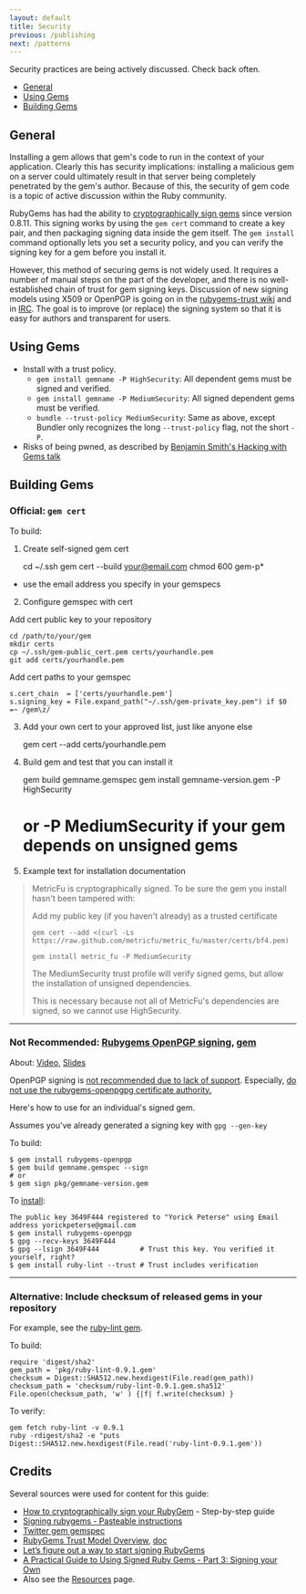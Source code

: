 ```yaml
---
layout: default
title: Security
previous: /publishing
next: /patterns
---
```


Security practices are being actively discussed. Check back often.

* [General](#general)
* [Using Gems](#using_gems)
* [Building Gems](#building_gems)

General
-------

Installing a gem allows that gem's code to run in the context of your
application. Clearly this has security implications: installing a malicious gem
on a server could ultimately result in that server being completely penetrated
by the gem's author. Because of this, the security of gem code is a topic of
active discussion within the Ruby community.

RubyGems has had the ability to [cryptographically sign
gems](http://rubygems.rubyforge.org/rubygems-update/Gem/Security.html) since version 0.8.11. This
signing works by using the `gem cert` command to create a key pair, and then
packaging signing data inside the gem itself. The `gem install` command
optionally lets you set a security policy, and you can verify the signing key
for a gem before you install it.

However, this method of securing gems is not widely used. It requires a number
of manual steps on the part of the developer, and there is no well-established
chain of trust for gem signing keys. Discussion of new signing models using
X509 or OpenPGP is going on in the [rubygems-trust
wiki](https://github.com/rubygems-trust/rubygems.org/wiki/_pages) and
in [IRC](irc://chat.freenode.net/#rubygems-trust). The goal is to improve (or
replace) the signing system so that it is easy for authors and transparent for
users.

Using Gems
-------

* Install with a trust policy.
  * `gem install gemname -P HighSecurity`: All dependent gems must be signed and verified.
  * `gem install gemname -P MediumSecurity`: All signed dependent gems must be verified.
  * `bundle --trust-policy MediumSecurity`: Same as above, except Bundler only recognizes
    the long `--trust-policy` flag, not the short `-P`.
* Risks of being pwned, as described by [Benjamin Smith's Hacking with Gems talk](http://lanyrd.com/2013/rulu/scgxzr/)

Building Gems
-------

### Official: `gem cert`

To build:

1) Create self-signed gem cert

    cd ~/.ssh
    gem cert --build your@email.com
    chmod 600 gem-p*

- use the email address you specify in your gemspecs

2) Configure gemspec with cert

Add cert public key to your repository

    cd /path/to/your/gem
    mkdir certs
    cp ~/.ssh/gem-public_cert.pem certs/yourhandle.pem
    git add certs/yourhandle.pem

Add cert paths to your gemspec

    s.cert_chain  = ['certs/yourhandle.pem']
    s.signing_key = File.expand_path("~/.ssh/gem-private_key.pem") if $0 =~ /gem\z/

3) Add your own cert to your approved list, just like anyone else

    gem cert --add certs/yourhandle.pem

4) Build gem and test that you can install it

    gem build gemname.gemspec
    gem install gemname-version.gem -P HighSecurity
    # or -P MediumSecurity if your gem depends on unsigned gems

5) Example text for installation documentation

> MetricFu is cryptographically signed. To be sure the gem you install hasn't been tampered with:
>
> Add my public key (if you haven't already) as a trusted certificate
>
> `gem cert --add <(curl -Ls https://raw.github.com/metricfu/metric_fu/master/certs/bf4.pem)`
>
> `gem install metric_fu -P MediumSecurity`
>
> The MediumSecurity trust profile will verify signed gems, but allow the installation of unsigned dependencies.
>
> This is necessary because not all of MetricFu's dependencies are signed, so we cannot use HighSecurity.

-------

### Not Recommended: [Rubygems OpenPGP signing](https://web.archive.org/web/20130914152133/http://www.rubygems-openpgp-ca.org/), [gem](https://github.com/grant-olson/rubygems-openpgp)
About: [Video](https://vimeo.com/59297058), [Slides](https://docs.google.com/a/grant-olson.net/viewer?a=v&pid=sites&srcid=Z3JhbnQtb2xzb24ubmV0fGdyYW50LXMtc3R1ZmZ8Z3g6MTg5MWZkNjU3ZGEyZDY5Yg)

OpenPGP signing is [not recommended due to lack of support](http://www.rubygems-openpgp-ca.org/blog/nobody-cares-about-signed-gems.html).
Especially, [do not use the rubygems-openpgpg certificate authority.](https://github.com/grant-olson/rubygems-openpgp/issues/34#issuecomment-29006704)

Here's how to use for an individual's signed gem.

Assumes you've already generated a signing key with `gpg --gen-key`

To build:

    $ gem install rubygems-openpgp
    $ gem build gemname.gemspec --sign
    # or
    $ gem sign pkg/gemname-version.gem

To [install](https://github.com/grant-olson/stackdriver-ruby/blob/505d928/README.md#software-verification):

    The public key 3649F444 registered to "Yorick Peterse" using Email address yorickpeterse@gmail.com
    $ gem install rubygems-openpgp
    $ gpg --recv-keys 3649F444
    $ gpg --lsign 3649F444          # Trust this key. You verified it yourself, right?
    $ gem install ruby-lint --trust # Trust includes verification

------

### Alternative: Include checksum of released gems in your repository

For example, see the [ruby-lint gem](https://github.com/YorickPeterse/ruby-lint/blob/0858d8f841f604398f40ba3a40777d68c03a543b/task/checksum.rake).

To build:

    require 'digest/sha2'
    gem_path = 'pkg/ruby-lint-0.9.1.gem'
    checksum = Digest::SHA512.new.hexdigest(File.read(gem_path))
    checksum_path = 'checksum/ruby-lint-0.9.1.gem.sha512'
    File.open(checksum_path, 'w' ) {|f| f.write(checksum) }

To verify:

    gem fetch ruby-lint -v 0.9.1
    ruby -rdigest/sha2 -e "puts Digest::SHA512.new.hexdigest(File.read('ruby-lint-0.9.1.gem'))

Credits
-------

Several sources were used for content for this guide:

* [How to cryptographically sign your RubyGem](http://www.benjaminfleischer.com/2013/11/08/how-to-sign-your-rubygem-cert/) - Step-by-step guide
* [Signing rubygems - Pasteable instructions](http://developer.zendesk.com/blog/2013/02/03/signing-gems/)
* [Twitter gem gemspec](https://github.com/sferik/twitter/blob/master/twitter.gemspec)
* [RubyGems Trust Model Overview](https://github.com/rubygems-trust/rubygems.org/wiki/Overview), [doc](http://goo.gl/ybFIO)
* [Let’s figure out a way to start signing RubyGems](http://tonyarcieri.com/lets-figure-out-a-way-to-start-signing-rubygems)
* [A Practical Guide to Using Signed Ruby Gems - Part 3: Signing your Own](http://blog.meldium.com/home/2013/3/6/signing-gems-how-to)
* Also see the [Resources](/resources) page.
